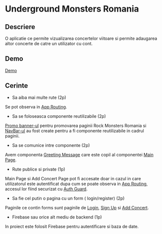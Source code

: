 # Underground Monsters Romania

## Descriere

O aplicatie ce permite vizualizarea concertelor viitoare si permite adaugarea altor concerte de catre un utilizator cu cont.

## Demo
[Demo](https://drive.google.com/file/d/152ImDXIeeKm4ghClnezWFkmac8utv9a4/view?usp=share_link)

## Cerinte

- Sa aiba mai multe rute  (2p)

Se pot observa in [App Routing](https://github.com/rimihai2001/Angular-Project/blob/main/src/app/app-routing.module.ts).

- Sa se foloseasca componente reutilizabile (2p)

[Promo banner-ul](https://github.com/rimihai2001/Angular-Project/tree/main/src/app/components/promo-banner) pentru promovarea paginii Rock Monsters Romania si [NavBar-ul](https://github.com/rimihai2001/Angular-Project/tree/main/src/app/components/header) au fost create pentru a fi componente reutilizabile in cadrul paginii.

- Sa se comunice intre componente (2p)

Avem componenta [Greeting Message](https://github.com/rimihai2001/Angular-Project/tree/main/src/app/components/greeting-message) care este copil al componentei [Main Page](https://github.com/rimihai2001/Angular-Project/tree/main/src/app/pages/main-page).

- Rute publice si private (1p)

Main Page si Add Concert Page pot fi accesate doar in cazul in care utilizatorul este autentificat dupa cum se poate observa in [App Routing](https://github.com/rimihai2001/Angular-Project/blob/main/src/app/app-routing.module.ts), accesul lor fiind securizat cu [Auth Guard](https://github.com/rimihai2001/Angular-Project/blob/main/src/app/services/auth.guard.ts).

- Sa fie cel putin o pagina cu un form ( login/register) (2p)

Paginile ce contin forms sunt paginile de [Login](https://github.com/rimihai2001/Angular-Project/tree/main/src/app/pages/login-page), [Sign Up](https://github.com/rimihai2001/Angular-Project/tree/main/src/app/pages/signup-page) si [Add Concert](https://github.com/rimihai2001/Angular-Project/tree/main/src/app/pages/add-concert-page).

- Firebase sau orice alt mediu de backend (1p) 

In proiect este folosit Firebase pentru autentificare si baza de date.
